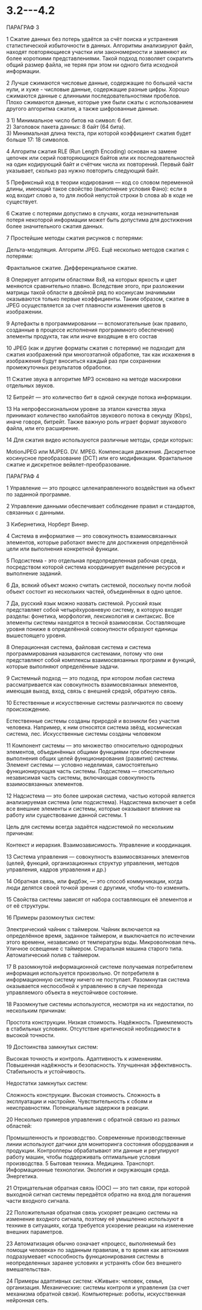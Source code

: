 # 3.2---4.2

ПАРАГРАФ 3

1 Сжатие данных без потерь удаётся за счёт поиска и устранения статистической избыточности в данных. Алгоритмы анализируют файл, находят повторяющиеся участки или закономерности и заменяют их более короткими представлениями. Такой подход позволяет сократить общий размер файла, не теряя при этом ни одного бита исходной информации.

2 Лучше сжимаются числовые данные, содержащие по большей части нули, и хуже - числовые данные, содержащие разные цифры. Хорошо сжимаются данные с длинными последовательностями пробелов. Плохо сжимаются данные, которые уже были сжаты с использованием другого алгоритма сжатия, а также шифрованные данные.

3 1) Минимальное число битов на символ: 6 бит.  
2) Заголовок пакета данных: 8 байт (64 бита).  
3) Минимальная длина текста, при которой коэффициент сжатия будет больше 17: 18 символов.

4 Алгоритм сжатия RLE (Run Length Encoding) основан на замене цепочек или серий повторяющихся байтов или их последовательностей на один кодирующий байт и счётчик числа их повторений. Первый байт указывает, сколько раз нужно повторить следующий байт.

5 Префиксный код в теории кодирования — код со словом переменной длины, имеющий такое свойство (выполнение условия Фано): если в код входит слово a, то для любой непустой строки b слова ab в коде не существует.

6 Сжатие с потерями допустимо в случаях, когда незначительная потеря некоторой информации может быть допустима для достижения более значительного сжатия данных.

7 Простейшие методы сжатия рисунков с потерями:

Дельта-модуляция.
Алгоритм JPEG.
Ещё несколько методов сжатия с потерями:

Фрактальное сжатие.
Дифференциальное сжатие.

8 Оперирует алгоритм областями 8x8, на которых яркость и цвет меняются сравнительно плавно. Вследствие этого, при разложении матрицы такой области в двойной ряд по косинусам значимыми оказываются только первые коэффициенты. Таким образом, сжатие в JPEG осуществляется за счет плавности изменения цветов в изображении.

9 Артефакты в программировании — вспомогательные (как правило, созданные в процессе исполнения программного обеспечения) элементы продукта, так или иначе входящие в его состав

10 JPEG (как и другие форматы сжатия с потерями) не подходит для сжатия изображений при многоэтапной обработке, так как искажения в изображения будут вноситься каждый раз при сохранении промежуточных результатов обработки.

11 Сжатие звука в алгоритме MP3 основано на методе маскировки отдельных звуков.

12 Битрейт — это количество бит в одной секунде потока информации.

13 На непрофессиональном уровне за эталон качества звука принимают количество килобайтов звукового потока в секунду (Kbps), иначе говоря, битрейт. Также важную роль играет формат звукового файла, или его расширение.

14 Для сжатия видео используются различные методы, среди которых:

MotionJPEG или MJPEG.
DV.
MPEG.
Компенсация движения.
Дискретное косинусное преобразование (DCT) или его модификации.
Фрактальное сжатие и дискретное вейвлет-преобразование.


ПАРАГРАФ 4

1 Управление — это процесс целенаправленного воздействия на объект по заданной программе.

2 Управление данными обеспечивает соблюдение правил и стандартов, связанных с данными.

3 Кибернетика, Норберт Винер.

4 Система в информатике — это совокупность взаимосвязанных элементов, которые работают вместе для достижения определённой цели или выполнения конкретной функции.

5 Подсистема - это отдельная предопределенная рабочая среда, посредством которой система координирует выделение ресурсов и выполнение заданий.

6 Да, всякий объект можно считать системой, поскольку почти любой объект состоит из нескольких частей, объединённых в одно целое.

7 Да, русский язык можно назвать системой. Русский язык представляет собой четырёхуровневую систему, в которую входят разделы: фонетика, морфология, лексикология и синтаксис. Все элементы системы находятся в тесной взаимосвязи. Составляющие уровня пониже в определённой совокупности образуют единицы вышестоящего уровня.

8 Операционная система, файловая система и система программирования называются системами, потому что они представляют собой комплексы взаимосвязанных программ и функций, которые выполняют определённые задачи.

9 Системный подход — это подход, при котором любая система рассматривается как совокупность взаимосвязанных элементов, имеющая выход, вход, связь с внешней средой, обратную связь.

10 Естественные и искусственные системы различаются по своему происхождению. 

Естественные системы созданы природой и возникли без участия человека. Например, к ним относятся система звёзд, космическая система, лес. 
Искусственные системы созданы человеком

11 Компонент системы — это множество относительно однородных элементов, объединённых общими функциями при обеспечении выполнения общих целей функционирования (развития) системы. 
Элемент системы — условно неделимая, самостоятельно функционирующая часть системы. 
Подсистема — относительно независимая часть системы, включающая совокупность взаимосвязанных элементов. 

12 Надсистема — это более широкая система, частью которой является анализируемая система (или подсистема). Надсистема включает в себя все внешние элементы и системы, которые оказывают влияние на работу или существование данной системы. 1

Цель для системы всегда задаётся надсистемой по нескольким причинам: 

Контекст и иерархия.
Взаимозависимость.
Управление и координация.

13 Система управления — совокупность взаимосвязанных элементов (целей, функций, организационных структур управления, методов управления, кадров управления и др.)

14 Обратная связь, или фидбэк, — это способ коммуникации, когда люди делятся своей точкой зрения с другими, чтобы что-то изменить.

15 Свойства системы зависят от набора составляющих её элементов и от её структуры.

16 Примеры разомкнутых систем:

Электрический чайник с таймером. Чайник включается на определённое время, заданное таймером, и выключается по истечении этого времени, независимо от температуры воды. 
Микроволновая печь.
Уличное освещение с таймером.
Стиральная машина старого типа.
Автоматический полив с таймером.

17 В разомкнутой информационной системе получаемая потребителем информация используется произвольно. От потребителя в информационную систему ничего не поступает. Разомкнутая система оказывается неспособной к управлению в случае перехода управляемого объекта в неустойчивое состояние. 

18 Разомкнутые системы используются, несмотря на их недостатки, по нескольким причинам: 

Простота конструкции.
Низкая стоимость.
Надёжность. 
Приемлемость в стабильных условиях.
Отсутствие критической необходимости в высокой точности.
 
19  Достоинства замкнутых систем:

Высокая точность и контроль. 
Адаптивность к изменениям. 
Повышенная надёжность и безопасность. 
Улучшенная эффективность.
Стабильность и устойчивость. 

Недостатки замкнутых систем:

Сложность конструкции. 
Высокая стоимость.
Сложность в эксплуатации и настройке.
Чувствительность к сбоям и неисправностям.
Потенциальные задержки в реакции. 

20 Несколько примеров управления с обратной связью из разных областей:

Промышленность и производство. Современные производственные линии используют датчики для мониторинга состояния оборудования и продукции. Контроллеры обрабатывают эти данные и регулируют работу машин, чтобы поддерживать оптимальные условия производства. 5
Бытовая техника.
Медицина.
Транспорт. 
Информационные технологии.
Экология и окружающая среда.
Энергетика.

21 Отрицательная обратная связь (ООС) — это тип связи, при которой выходной сигнал системы передаётся обратно на вход для погашения части входного сигнала.

22 Положительная обратная связь ускоряет реакцию системы на изменение входного сигнала, поэтому её умышленно используют в технике в ситуациях, когда требуется ускорение реакции на изменение внешних параметров.

23 Автоматизация обычно означает «процесс, выполняемый без помощи человека» по заданным правилам, в то время как автономия подразумевает «способность функционирования системы в неопределенных заранее условиях и устранять сбои без внешнего вмешательства».

24 Примеры адаптивных систем:
«Живые»: человек, семья, организация.
Механические: системы контроля и управления (за счет механизма обратной связи).
Компьютерные: роботы, искусственная нейронная сеть.
